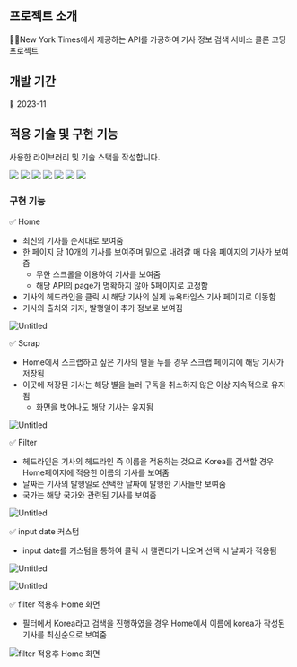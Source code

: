 ## 프로젝트 소개

💁‍♂️New York Times에서 제공하는 API를 가공하여 기사 정보 검색 서비스 클론 코딩 프로젝트 

## 개발 기간

📅 2023-11

## 적용 기술 및 구현 기능

사용한 라이브러리 및 기술 스택을 작성합니다.

<img src="https://img.shields.io/badge/react-61DAFB?style=for-the-badge&logo=react&logoColor=white">
<img src="https://img.shields.io/badge/typescript-3178C6?style=for-the-badge&logo=typescript&logoColor=white">
<img src="https://img.shields.io/badge/reactquery-FF4154?style=for-the-badge&logo=reactquery&logoColor=white">
<img src="https://img.shields.io/badge/recoil-3578E5?style=for-the-badge&logo=recoil&logoColor=white">
<img src="https://img.shields.io/badge/reactrouter-CA4245?style=for-the-badge&logo=reactrouter&logoColor=white">
<img src="https://img.shields.io/badge/styledcomponents-DB7093?style=for-the-badge&logo=styledcomponents&logoColor=white">
<img src="https://img.shields.io/badge/githubpages-222222?style=for-the-badge&logo=githubpages&logoColor=white">

### 구현 기능

✅ Home

- 최신의 기사를 순서대로 보여줌
- 한 페이지 당 10개의 기사를 보여주며 밑으로 내려갈 때 다음 페이지의 기사가 보여줌
    - 무한 스크롤을 이용하여 기사를 보여줌
    - 해당 API의 page가 명확하지 않아 5페이지로 고정함
- 기사의 헤드라인을 클릭 시 해당 기사의 실제 뉴욕타임스 기사 페이지로 이동함
- 기사의 출처와 기자, 발행일이 추가 정보로 보여짐

![Untitled](https://prod-files-secure.s3.us-west-2.amazonaws.com/3d3e036e-900d-474c-8630-0583525bee1c/2bbcf994-7350-4353-9525-fdd25b177c1d/Untitled.png)

✅ Scrap

- Home에서 스크랩하고 싶은 기사의 별을 누를 경우 스크랩 페이지에 해당 기사가 저장됨
- 이곳에 저장된 기사는 해당 별을 눌러 구독을 취소하지 않은 이상 지속적으로 유지됨
    - 화면을 벗어나도 해당 기사는 유지됨

![Untitled](https://prod-files-secure.s3.us-west-2.amazonaws.com/3d3e036e-900d-474c-8630-0583525bee1c/3a5820d2-f4a9-4de2-ad56-fc7479a49795/Untitled.png)

✅ Filter

- 헤드라인은 기사의 헤드라인 즉 이름을 적용하는 것으로 Korea를 검색할 경우 Home페이지에 적용한 이름의 기사를 보여줌
- 날짜는 기사의 발행일로 선택한 날짜에 발행한 기사들만 보여줌
- 국가는 해당 국가와 관련된 기사를 보여줌

![Untitled](https://prod-files-secure.s3.us-west-2.amazonaws.com/3d3e036e-900d-474c-8630-0583525bee1c/26e09b51-32e9-45bf-9925-e31d9d80ff8c/Untitled.png)

✅ input date 커스텀

- input date를 커스텀을 통하여 클릭 시 캘린더가 나오며 선택 시 날짜가 적용됨

![Untitled](https://prod-files-secure.s3.us-west-2.amazonaws.com/3d3e036e-900d-474c-8630-0583525bee1c/c5e6b994-5fd1-4b79-a753-9afe4b193735/Untitled.png)

![Untitled](https://prod-files-secure.s3.us-west-2.amazonaws.com/3d3e036e-900d-474c-8630-0583525bee1c/1d4bf519-ae54-4711-9a31-7588fefe26fe/Untitled.png)

✅ filter 적용후 Home 화면

- 필터에서 Korea라고 검색을 진행하였을 경우 Home에서 이름에 korea가 작성된 기사를 최신순으로 보여줌

![filter 적용후 Home 화면](https://github.com/RanungPark/nyt-clone/assets/104816866/34ce0de6-50dc-490b-93b6-14763c178410)

